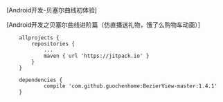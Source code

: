 
[Android开发-贝塞尔曲线初体验]

[Android开发之贝塞尔曲线进阶篇（仿直播送礼物，饿了么购物车动画）]
```
	allprojects {
		repositories {
			...
			maven { url 'https://jitpack.io' }
		}
	}

	dependencies {
	        compile 'com.github.guochenhome:BezierView-master:1.4.1'
	}

```
